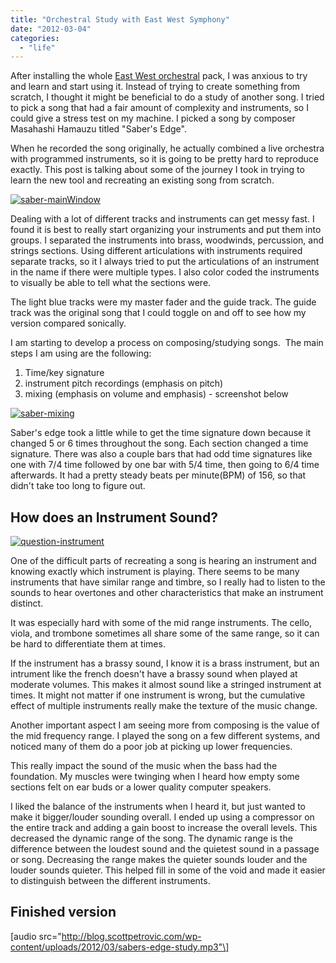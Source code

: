 ```yaml
---
title: "Orchestral Study with East West Symphony"
date: "2012-03-04"
categories: 
  - "life"
---
```


After installing the whole [East West orchestral](http://www.soundsonline.com/Symphonic-Orchestra) pack, I was anxious to try and learn and start using it. Instead of trying to create something from scratch, I thought it might be beneficial to do a study of another song. I tried to pick a song that had a fair amount of complexity and instruments, so I could give a stress test on my machine. I picked a song by composer Masahashi Hamauzu titled "Saber's Edge".

When he recorded the song originally, he actually combined a live orchestra with programmed instruments, so it is going to be pretty hard to reproduce exactly. This post is talking about some of the journey I took in trying to learn the new tool and recreating an existing song from scratch.

[![](/images/saber-mainWindow.jpg "saber-mainWindow")](http://blog.scottpetrovic.com/wp-content/uploads/2012/03/saber-mainWindow.jpg)

Dealing with a lot of different tracks and instruments can get messy fast. I found it is best to really start organizing your instruments and put them into groups. I separated the instruments into brass, woodwinds, percussion, and strings sections. Using different articulations with instruments required separate tracks, so it I always tried to put the articulations of an instrument in the name if there were multiple types. I also color coded the instruments to visually be able to tell what the sections were.

The light blue tracks were my master fader and the guide track. The guide track was the original song that I could toggle on and off to see how my version compared sonically.

I am starting to develop a process on composing/studying songs.  The main steps I am using are the following:

1. Time/key signature
2. instrument pitch recordings (emphasis on pitch)
3. mixing (emphasis on volume and emphasis) - screenshot below

[![](/images/saber-mixing.jpg "saber-mixing")](http://blog.scottpetrovic.com/wp-content/uploads/2012/03/saber-mixing.jpg)

Saber's edge took a little while to get the time signature down because it changed 5 or 6 times throughout the song. Each section changed a time signature. There was also a couple bars that had odd time signatures like one with 7/4 time followed by one bar with 5/4 time, then going to 6/4 time afterwards. It had a pretty steady beats per minute(BPM) of 156, so that didn't take too long to figure out.

## How does an Instrument Sound?

[![](/images/question-instrument.jpg "question-instrument")](http://blog.scottpetrovic.com/wp-content/uploads/2012/03/question-instrument.jpg)

One of the difficult parts of recreating a song is hearing an instrument and knowing exactly which instrument is playing. There seems to be many instruments that have similar range and timbre, so I really had to listen to the sounds to hear overtones and other characteristics that make an instrument distinct.

It was especially hard with some of the mid range instruments. The cello, viola, and trombone sometimes all share some of the same range, so it can be hard to differentiate them at times.

If the instrument has a brassy sound, I know it is a brass instrument, but an intrument like the french doesn't have a brassy sound when played at moderate volumes. This makes it almost sound like a stringed instrument at times. It might not matter if one instrument is wrong, but the cumulative effect of multiple instruments really make the texture of the music change.

Another important aspect I am seeing more from composing is the value of the mid frequency range. I played the song on a few different systems, and noticed many of them do a poor job at picking up lower frequencies.

This really impact the sound of the music when the bass had the foundation. My muscles were twinging when I heard how empty some sections felt on ear buds or a lower quality computer speakers.

I liked the balance of the instruments when I heard it, but just wanted to make it bigger/louder sounding overall. I ended up using a compressor on the entire track and adding a gain boost to increase the overall levels. This decreased the dynamic range of the song. The dynamic range is the difference between the loudest sound and the quietest sound in a passage or song. Decreasing the range makes the quieter sounds louder and the louder sounds quieter. This helped fill in some of the void and made it easier to distinguish between the different instruments.

## Finished version

\[audio src="http://blog.scottpetrovic.com/wp-content/uploads/2012/03/sabers-edge-study.mp3"\]
